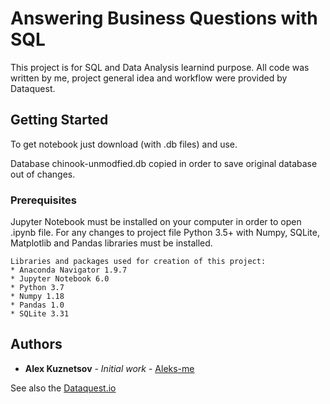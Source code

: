 # Answering Business Questions with SQL

This project is for SQL and Data Analysis learnind purpose.
All code was written by me, project general idea and workflow were provided by Dataquest.

## Getting Started

To get notebook just download (with .db files) and use.

Database chinook-unmodfied.db copied in order to save original database out of changes.

### Prerequisites

Jupyter Notebook must be installed on your computer in order to open .ipynb file.
For any changes to project file Python 3.5+ with Numpy, SQLite, Matplotlib and Pandas libraries must be installed. 

```
Libraries and packages used for creation of this project:
* Anaconda Navigator 1.9.7
* Jupyter Notebook 6.0
* Python 3.7
* Numpy 1.18
* Pandas 1.0
* SQLite 3.31

```

## Authors

* **Alex Kuznetsov** - *Initial work* - [ Aleks-me ](https://github.com/Aleks-me)

See also the [Dataquest.io](https://www.dataquest.io/)
